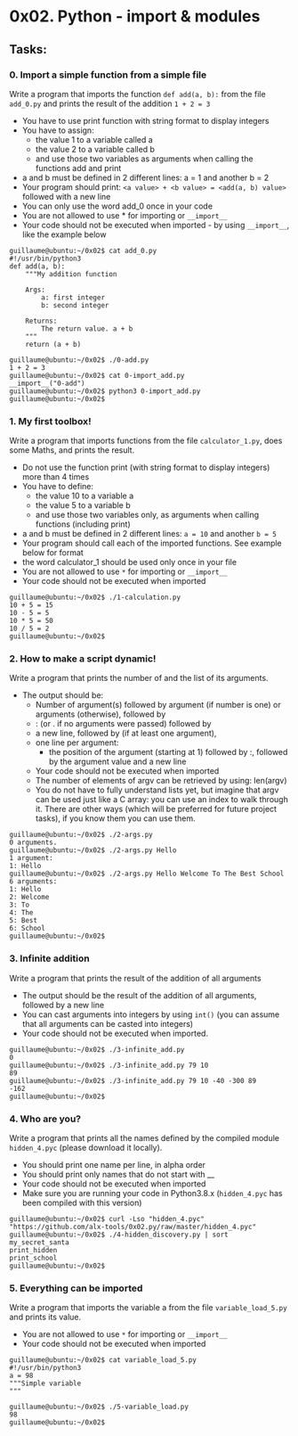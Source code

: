 # 0x02. Python - import & modules

## Tasks:

### 0. Import a simple function from a simple file
Write a program that imports the function `def add(a, b):` from the file `add_0.py` and prints the result of the addition `1 + 2 = 3`

* You have to use print function with string format to display integers
* You have to assign:
    * the value 1 to a variable called a
    * the value 2 to a variable called b
    * and use those two variables as arguments when calling the functions add and print
* a and b must be defined in 2 different lines: a = 1 and another b = 2
* Your program should print: `<a value> + <b value> = <add(a, b) value>` followed with a new line
* You can only use the word add_0 once in your code
* You are not allowed to use * for importing or `__import__`
* Your code should not be executed when imported - by using `__import__`, like the example below
```
guillaume@ubuntu:~/0x02$ cat add_0.py
#!/usr/bin/python3
def add(a, b):
    """My addition function

    Args:
        a: first integer
        b: second integer

    Returns:
        The return value. a + b
    """
    return (a + b)

guillaume@ubuntu:~/0x02$ ./0-add.py
1 + 2 = 3
guillaume@ubuntu:~/0x02$ cat 0-import_add.py
__import__("0-add")
guillaume@ubuntu:~/0x02$ python3 0-import_add.py 
guillaume@ubuntu:~/0x02$ 
```
### 1. My first toolbox!
Write a program that imports functions from the file `calculator_1.py`, does some Maths, and prints the result.

* Do not use the function print (with string format to display integers) more than 4 times
* You have to define:
    * the value 10 to a variable a
    * the value 5 to a variable b
    * and use those two variables only, as arguments when calling functions (including print)
* a and b must be defined in 2 different lines: `a = 10` and another `b = 5`
* Your program should call each of the imported functions. See example below for format
* the word calculator_1 should be used only once in your file
* You are not allowed to use `*` for importing or `__import__`
* Your code should not be executed when imported
```
guillaume@ubuntu:~/0x02$ ./1-calculation.py
10 + 5 = 15
10 - 5 = 5
10 * 5 = 50
10 / 5 = 2
guillaume@ubuntu:~/0x02$
```
### 2. How to make a script dynamic!
Write a program that prints the number of and the list of its arguments.

* The output should be:
    * Number of argument(s) followed by argument (if number is one) or arguments (otherwise), followed by
    * : (or . if no arguments were passed) followed by
    * a new line, followed by (if at least one argument),
    * one line per argument:
        * the position of the argument (starting at 1) followed by :, followed by the argument value and a new line
    * Your code should not be executed when imported
    * The number of elements of argv can be retrieved by using: len(argv)
    * You do not have to fully understand lists yet, but imagine that argv can be used just like a C array: you can use an index to walk through it. There are other ways (which will be preferred for future project tasks), if you know them you can use them.
```
guillaume@ubuntu:~/0x02$ ./2-args.py 
0 arguments.
guillaume@ubuntu:~/0x02$ ./2-args.py Hello
1 argument:
1: Hello
guillaume@ubuntu:~/0x02$ ./2-args.py Hello Welcome To The Best School
6 arguments:
1: Hello
2: Welcome
3: To
4: The
5: Best
6: School
guillaume@ubuntu:~/0x02$ 
```

### 3. Infinite addition
Write a program that prints the result of the addition of all arguments

* The output should be the result of the addition of all arguments, followed by a new line
* You can cast arguments into integers by using `int()` (you can assume that all arguments can be casted into integers)
* Your code should not be executed when imported.
```
guillaume@ubuntu:~/0x02$ ./3-infinite_add.py
0
guillaume@ubuntu:~/0x02$ ./3-infinite_add.py 79 10
89
guillaume@ubuntu:~/0x02$ ./3-infinite_add.py 79 10 -40 -300 89 
-162
guillaume@ubuntu:~/0x02$ 
```
### 4. Who are you?
Write a program that prints all the names defined by the compiled module `hidden_4.pyc` (please download it locally).

* You should print one name per line, in alpha order
* You should print only names that do not start with __
* Your code should not be executed when imported
* Make sure you are running your code in Python3.8.x (`hidden_4.pyc` has been compiled with this version)
```
guillaume@ubuntu:~/0x02$ curl -Lso "hidden_4.pyc" "https://github.com/alx-tools/0x02.py/raw/master/hidden_4.pyc"
guillaume@ubuntu:~/0x02$ ./4-hidden_discovery.py | sort
my_secret_santa
print_hidden
print_school
guillaume@ubuntu:~/0x02$ 
```

### 5. Everything can be imported
Write a program that imports the variable a from the file `variable_load_5.py` and prints its value.

* You are not allowed to use `*` for importing or `__import__`
* Your code should not be executed when imported
```
guillaume@ubuntu:~/0x02$ cat variable_load_5.py
#!/usr/bin/python3
a = 98
"""Simple variable
"""

guillaume@ubuntu:~/0x02$ ./5-variable_load.py
98
guillaume@ubuntu:~/0x02$
```
